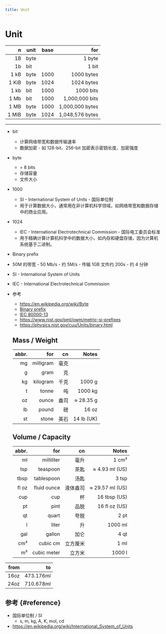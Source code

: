 ```yaml
---
title: Unit
---
```


# Unit

|     n | unit | base |             for |
| ----: | ---- | ---- | --------------: |
|    1B | byte |      |          1 byte |
|    1b | bit  |      |           1 bit |
|  1 kB | byte | 1000 |      1000 bytes |
| 1 KiB | byte | 1024 |      1024 bytes |
|  1 kb | bit  | 1000 |       1000 bits |
|  1 Mb | bit  | 1000 |  1,000,000 bits |
|  1 MB | byte | 1000 | 1,000,000 bytes |
| 1 MiB | byte | 1024 | 1,048,576 bytes |

---

- bit
  - 计算网络带宽和数据传输速率
  - 数据加密 - 如 128-bit、256-bit 加密表示密钥长度、加密强度
- byte
  - = 8 bits
  - 存储容量
  - 文件大小
- 1000
  - SI - International System of Units - 国际单位制
  - 用于计算数据大小，通常用在非计算机科学领域，如网络带宽和数据存储中的商业应用。
- 1024
  - IEC - International Electrotechnical Commission - 国际电工委员会标准
  - 用于精确计算计算机科学中的数据大小，如内存和硬盘存储，因为计算机系统基于二进制。
- Binary prefix
- 50M 的带宽 - 50 Mb/s - 约 5M/s - 传输 1GB 文件约 200s - 约 4 分钟
- SI - International System of Units
- IEC - International Electrotechnical Commission
- 参考

  - https://en.wikipedia.org/wiki/Byte
  - [Binary prefix](https://en.wikipedia.org/wiki/Binary_prefix)
  - [IEC 80000-13](https://en.wikipedia.org/wiki/IEC_80000-13)
  - https://www.nist.gov/pml/owm/metric-si-prefixes
  - https://physics.nist.gov/cuu/Units/binary.html

  ## Mass / Weight

  | abbr. |       for |   cn |      Notes |
  | ----: | --------: | ---: | ---------: |
  |    mg | milligram | 毫克 |            |
  |     g |      gram |   克 |            |
  |    kg |  kilogram | 千克 |     1000 g |
  |     t |     tonne |   吨 |    1000 kg |
  |    oz |     ounce | 盎司 |  ≈ 28.35 g |
  |    lb |     pound |   磅 |      16 oz |
  |    st |     stone | 英石 | 14 lb (UK) |

  ## Volume / Capacity

  | abbr. |         for |       cn |           Notes |
  | ----: | ----------: | -------: | --------------: |
  |    ml |  milliliter |     毫升 |           1 cm³ |
  |   tsp |    teaspoon |     茶匙 |  ≈ 4.93 ml (US) |
  |  tbsp |  tablespoon |     汤匙 |           3 tsp |
  | fl oz | fluid ounce | 液体盎司 | ≈ 29.57 ml (US) |
  |   cup |         cup |       杯 |    16 tbsp (US) |
  |    pt |        pint |     品脱 |   16 fl oz (US) |
  |    qt |       quart |     夸脱 |            2 pt |
  |     l |       liter |       升 |         1000 ml |
  |   gal |      gallon |     加仑 |            4 qt |
  |   cm³ |    cubic cm | 立方厘米 |            1 ml |
  |    m³ | cubic meter |   立方米 |          1000 l |

| from |        to |
| ---: | --------: |
| 16oz | 473.176ml |
| 24oz | 710.678ml |

## 参考 {#reference}

- 国际单位制 / SI
  - s, m, kg, A, K, mol, cd
- https://en.wikipedia.org/wiki/International_System_of_Units
